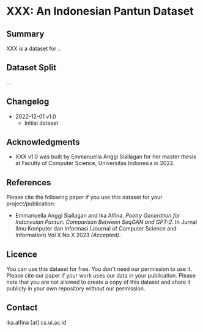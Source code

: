 # XXX: An Indonesian Pantun Dataset 


## Summary

XXX is a dataset for ..

## Dataset Split

...

## Changelog
* 2022-12-01 v1.0
  * Initial dataset

## Acknowledgments
* XXX v1.0 was built by Emmanuella Anggi Siallagan for her master thesis at Faculty of Computer Science, Universitas Indonesia in 2022.

## References

Please cite the following paper if you use this dataset for your project/publication:

* Emmanuella Anggi Siallagan and Ika Alfina. _Poetry Generation for Indonesian Pantun: Comparison Between SeqGAN and GPT-2_. In Jurnal Ilmu Komputer dan Informasi (Journal of Computer Science and Information) Vol X No X 2023 _(Accepted)_. 


## Licence
You can use this dataset for free. You don't need our permission to use it. Please cite our paper if your work uses our data in your publication.
Please note that you are not allowed to create a copy of this dataset and share it publicly in your own repository without our permission.

## Contact
ika.alfina [at] cs.ui.ac.id
